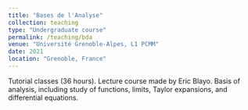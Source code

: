 ```yaml
---
title: "Bases de l'Analyse"
collection: teaching
type: "Undergraduate course"
permalink: /teaching/bda
venue: "Université Grenoble-Alpes, L1 PCMM"
date: 2021
location: "Grenoble, France"
---
```


Tutorial classes (36 hours). Lecture course made by Eric Blayo.
Basis of analysis, including study of functions, limits, Taylor expansions, and differential equations.



